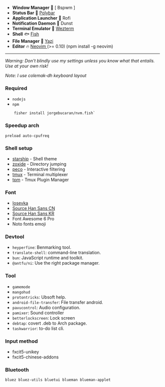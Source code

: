 - **Window Manager** :bento: [ Bspwm ]
- **Status Bar** :chocolate_bar: [ Polybar ](https://polybar.github.io/)
- **Application Launcher** :rocket: Rofi
- **Notification Daemon** :loudspeaker: Dunst
- **Terminal Emulator** :beers: [ Wezterm ](https://wezfurlong.org/wezterm/index.html)
- **Shell** :fish: [ Fish ](https://fishshell.com/)
- **File Manager** :duck: [ Yazi ](https://yazi-rs.github.io/docs/)
- **Editor** :fire: [ Neovim ](https://github.com/neovim/neovim) (>= 0.10) (npm install -g neovim)

---
_Warning: Don't blindly use my settings unless you know what that entails. Use at your own risk!_

_Note: I use colemak-dh keyboard layout_

### Required
- `nodejs`
- `npm`

```
    fisher install jorgebucaran/nvm.fish`
```

### Speedup arch
```
preload auto-cpufreq

```

### Shell setup

- [starship](https://starship.rs/) - Shell theme
- [zoxide](https://github.com/ajeetdsouza/zoxide) - Directory jumping
- [peco](https://github.com/peco/peco) - Interactive filtering
- [tmux](https://github.com/tmux/tmux) - Terminal multiplexer
- [tpm](https://github.com/tmux-plugins/tpm) - Tmux Plugin Manager

### Font
- [ Iosevka ](https://github.com/be5invis/Iosevka)
- [ Source Han Sans CN](https://software.manjaro.org/package/adobe-source-han-sans-cn-fonts)
- [ Source Han Sans KR](https://software.manjaro.org/package/adobe-source-han-sans-kr-fonts)
- Font Awesome 6 Pro
- Noto fonts emoji

### Devtool

- `heyperfine`: Benmarking tool.
- `translate-shell`: command-line translation.
- `bun`: JavaScript runtime and toolkit.
- `@antfu/ni`: Use the right package manager.

### Tool

- `gamemode`
- `mangohud`
- `protontricks`: Ubsoft help.
- `android-file-transfer`: File transfer android.
- `pavucontrol`: Audio configuration.
- `pamixer`: Sound controller
- `betterlockscreen`: Lock screen
- `debtap`: covert .deb to Arch package.
- `taskwarrior`: to-do list cli.

### Input method
- fxcit5-unikey
- fxcit5-chinese-addons
### Bluetooth

```
bluez bluez-utils bluetui blueman blueman-applet
```
